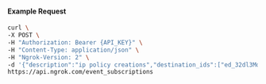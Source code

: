 <!-- Code generated for API Clients. DO NOT EDIT. -->

#### Example Request

```bash
curl \
-X POST \
-H "Authorization: Bearer {API_KEY}" \
-H "Content-Type: application/json" \
-H "Ngrok-Version: 2" \
-d '{"description":"ip policy creations","destination_ids":["ed_32dl3MqUOE6nB8IBaLH89evfzDP"],"metadata":"{\"environment\": \"staging\"}","sources":[{"type":"ip_policy_created.v0"}]}' \
https://api.ngrok.com/event_subscriptions
```
